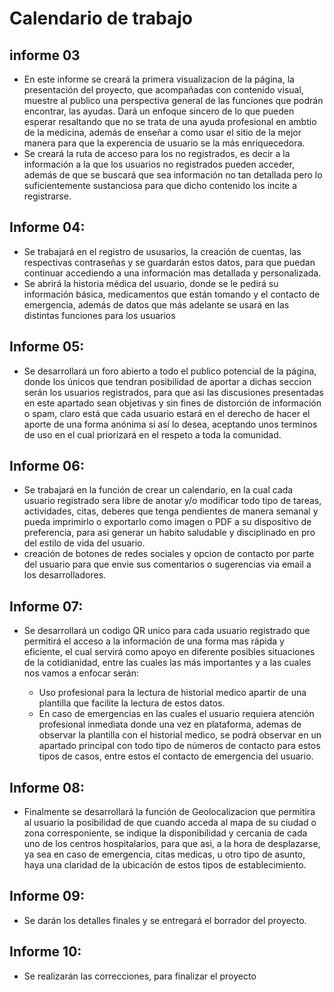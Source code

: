 # Calendario de trabajo

## informe 03

- En este informe se creará la primera visualizacion de la página, la presentación del proyecto, que acompañadas con contenido visual, muestre al publico una perspectiva general   de las funciones que podrán encontrar, las ayudas. Dará un enfoque sincero de lo que pueden esperar resaltando que no se trata de una ayuda profesional en ambtio de la           medicina, además de enseñar a como usar el sitio de la mejor manera para que la experencia de usuario se la más enriquecedora.
- Se creará la ruta de acceso para los no registrados, es decir a la información a la que los usuarios no registrados pueden acceder, además de que se buscará que sea          información   no tan detallada pero lo suficientemente sustanciosa para que dicho contenido los incite a registrarse.

## Informe 04:

- Se trabajará en el registro de ususarios, la creación de cuentas, las respectivas contraseñas y se guardarán estos datos, para que puedan continuar accediendo a una información   mas detallada y personalizada.
- Se abrirá la historia médica del usuario, donde se le pedirá su información básica, medicamentos que están tomando y el contacto de emergencia, además de datos que más adelante se usará en las distintas funciones para los usuarios 

## Informe 05:

- Se desarrollará un foro abierto a todo el publico potencial de la página, donde los únicos que tendran posibilidad de aportar a dichas seccion serán los usuarios registrados,   para que asi las discusiones presentadas en este apartado sean objetivas y sin fines de distorción de información o spam,  claro está que cada usuario estará en el derecho de   hacer el aporte de una forma anónima si así lo desea, aceptando unos terminos de uso en el cual priorizará en el respeto a toda la comunidad.


## Informe 06:

- Se trabajará en la función de crear un calendario, en la cual cada usuario registrado sera libre de anotar y/o modificar todo tipo de tareas, actividades, citas, deberes que     tenga  pendientes de manera semanal y pueda imprimirlo o exportarlo como imagen o PDF a su dispositivo de preferencia, para asi generar un habito saludable y disciplinado en     pro del estilo de vida del usuario. 
- creación de botones de redes sociales y opcion de contacto por parte del usuario para que envie sus comentarios o sugerencias via email a los desarrolladores.

## Informe 07:

- Se desarrollará un codigo QR unico para cada usuario registrado que permitirá el acceso a la información de una forma mas rápida y eficiente, el cual servirá como apoyo en diferente posibles situaciones de la cotidianidad, entre las cuales las más importantes y a las cuales nos vamos a enfocar serán:

  - Uso profesional para la lectura de historial medico apartir de una plantilla que facilite la lectura de estos datos. 
  - En caso de emergencias en las cuales el usuario requiera atención profesional inmediata donde una vez en plataforma, ademas de observar la plantilla con el historial medico,   se podrá observar en un apartado principal con todo tipo de números de contacto para estos tipos de casos, entre estos el contacto de emergencia del usuario.
  

## Informe 08:

- Finalmente se desarrollará la función de Geolocalizacion que permitira al usuario la posibilidad de que cuando acceda al mapa de su ciudad o zona corresponiente, se indique     la disponibilidad y cercania de cada uno de los centros hospitalarios, para que asi, a la hora de desplazarse, ya sea en caso de emergencia, citas medicas, u otro tipo de       asunto, haya una claridad de la ubicación de estos tipos de establecimiento.
 
## Informe 09:
- Se darán los detalles finales y se entregará el borrador del proyecto.

## Informe 10:
- Se realizarán las correcciones, para finalizar el proyecto
